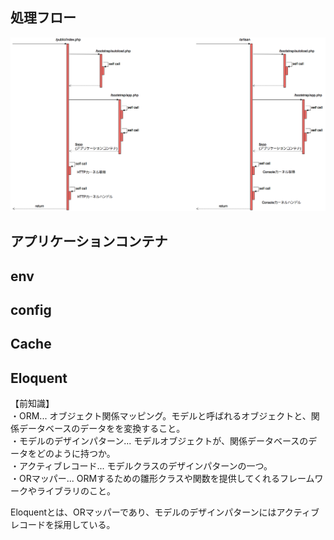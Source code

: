 ## 処理フロー

![Laravel](/picture/Laravel.png "Laravel")

## アプリケーションコンテナ

## env

## config

## Cache

## Eloquent
【前知識】  
・ORM... オブジェクト関係マッピング。モデルと呼ばれるオブジェクトと、関係データベースのデータをを変換すること。  
・モデルのデザインパターン... モデルオブジェクトが、関係データベースのデータをどのように持つか。  
・アクティブレコード... モデルクラスのデザインパターンの一つ。  
・ORマッパー... ORMするための雛形クラスや関数を提供してくれるフレームワークやライブラリのこと。  

Eloquentとは、ORマッパーであり、モデルのデザインパターンにはアクティブレコードを採用している。  








